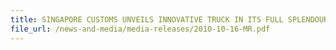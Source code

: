 ```yaml
---
title: SINGAPORE CUSTOMS UNVEILS INNOVATIVE TRUCK IN ITS FULL SPLENDOUR FOR “DON’T GET BURNT” CAMPAIGN ROADSHOWS 
file_url: /news-and-media/media-releases/2010-10-16-MR.pdf
---
```

